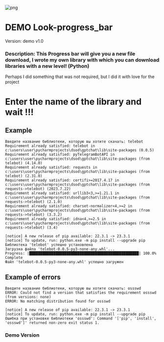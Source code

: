 ![png](https://github.com/MrChed/Look-progress_bar/assets/141160614/0518e45a-27b2-4188-aa22-51301bb0bdf0)

# DEMO Look-progress_bar

Version: demo v1.0

### Description: This Progress bar will give you a new file download, I wrote my own library with which you can download libraries with a new level! (Python)

Perhaps I did something that was not required, but I did it with love for the project

# Enter the name of the library and wait !!!

## Example
```
Введите название библиотеки, которую вы хотите скачать: telebot
Requirement already satisfied: telebot in c:\users\user\pycharmprojects\dsod\gptchat\lib\site-packages (0.0.5)
Requirement already satisfied: pyTelegramBotAPI in c:\users\user\pycharmprojects\dsod\gptchat\lib\site-packages (from telebot) (4.14.0)
Requirement already satisfied: requests in c:\users\user\pycharmprojects\dsod\gptchat\lib\site-packages (from telebot) (2.31.0)
Requirement already satisfied: certifi>=2017.4.17 in c:\users\user\pycharmprojects\dsod\gptchat\lib\site-packages (from requests->telebot) (2023.7.22)
Requirement already satisfied: urllib3<3,>=1.21.1 in c:\users\user\pycharmprojects\dsod\gptchat\lib\site-packages (from requests->telebot) (2.1.0)
Requirement already satisfied: charset-normalizer<4,>=2 in c:\users\user\pycharmprojects\dsod\gptchat\lib\site-packages (from requests->telebot) (3.3.2)
Requirement already satisfied: idna<4,>=2.5 in c:\users\user\pycharmprojects\dsod\gptchat\lib\site-packages (from requests->telebot) (3.4)

[notice] A new release of pip available: 22.3.1 -> 23.3.1
[notice] To update, run: python.exe -m pip install --upgrade pip
Библиотека 'telebot' успешно установлена
Загрузка файла 'telebot-0.0.5-py3-none-any.whl'...
Progress: |██████████████████████████████████████████████████| 100.0% Complete
Файл 'telebot-0.0.5-py3-none-any.whl' успешно загружен
```

## Example of errors
```
Введите название библиотеки, которую вы хотите скачать: ossswd
ERROR: Could not find a version that satisfies the requirement ossswd (from versions: none)
ERROR: No matching distribution found for ossswd

[notice] A new release of pip available: 22.3.1 -> 23.3.1
[notice] To update, run: python.exe -m pip install --upgrade pip
Ошибка при установке библиотеки 'ossswd': Command '['pip', 'install', 'ossswd']' returned non-zero exit status 1.
```

### Demo Version
